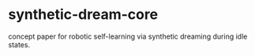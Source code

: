 # synthetic-dream-core
 concept paper for robotic self-learning via synthetic dreaming during idle states.
